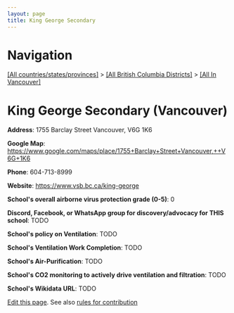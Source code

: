```yaml
---
layout: page
title: King George Secondary
---
```

# Navigation

[[All countries/states/provinces]](../../..) > [[All British Columbia Districts]](../..) > [[All In Vancouver]](..)

# King George Secondary (Vancouver)

**Address**: 1755 Barclay Street Vancouver,  V6G 1K6

**Google Map**: <https://www.google.com/maps/place/1755+Barclay+Street+Vancouver,++V6G+1K6>

**Phone**: 604-713-8999

**Website**: <https://www.vsb.bc.ca/king-george>

**School's overall airborne virus protection grade (0-5)**: 0

**Discord, Facebook, or WhatsApp group for discovery/advocacy for THIS school**: TODO

**School's policy on Ventilation**: TODO

**School's Ventilation Work Completion**: TODO

**School's Air-Purification**: TODO

**School's CO2 monitoring to actively drive ventilation and filtration**: TODO

**School's Wikidata URL**: TODO


[Edit this page](https://github.com/ventilate-schools/BC/edit/main/././Vancouver/King_George_Secondary.md). See also [rules for contribution](../../../contribution-rules/)